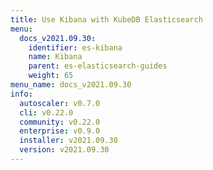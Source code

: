 ```yaml
---
title: Use Kibana with KubeDB Elasticsearch
menu:
  docs_v2021.09.30:
    identifier: es-kibana
    name: Kibana
    parent: es-elasticsearch-guides
    weight: 65
menu_name: docs_v2021.09.30
info:
  autoscaler: v0.7.0
  cli: v0.22.0
  community: v0.22.0
  enterprise: v0.9.0
  installer: v2021.09.30
  version: v2021.09.30
---
```


